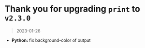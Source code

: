 # Thank you for upgrading `print` to `v2.3.0`

> 2023-01-26

* **Python:** fix background-color of output
